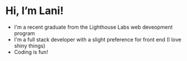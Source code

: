 # Hi, I’m Lani!

- I'm a recent graduate from the Lighthouse Labs web deveopment program
- I'm a full stack developer with a slight preference for front end (I love shiny things)
- Coding is fun!


<!---
oatmilkies/oatmilkies is a ✨ special ✨ repository because its `README.md` (this file) appears on your GitHub profile.
You can click the Preview link to take a look at your changes.
--->

